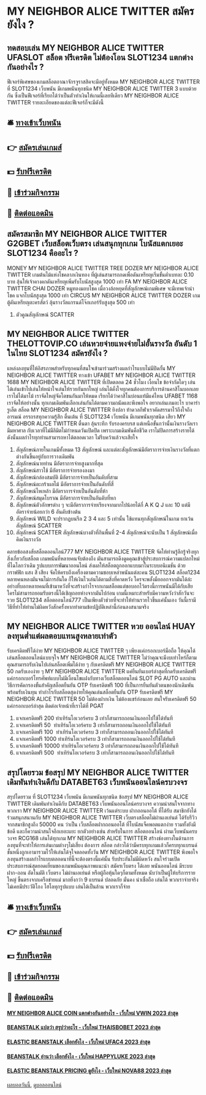 # MY NEIGHBOR ALICE TWITTER สมัครยังไง ?
## ทดสอบเล่น MY NEIGHBOR ALICE TWITTER UFASLOT สล็อต ฟรีเครดิต ไม่ต้องโอน SLOT1234 แตกต่างกันอย่างไร ?
ฟีเจอร์พิเศษของเกมสล็อตอาณาจักรจูราสสิคจะมีอยู่ทั้งหมด MY NEIGHBOR ALICE TWITTER ที่ SLOT1234 เว็บพนัน มีเกมพนันทุกชนิด MY NEIGHBOR ALICE TWITTER 3 แบบด้วยกัน ซึ่งเป็นฟีเจอร์ที่เรียกได้ว่าเป็นตัวทำเงินให้เกมนี้เลยทีเดียว MY NEIGHBOR ALICE TWITTER รายละเอียดของแต่ละฟีเจอร์ก็จะมีดังนี้

## 🛎 [ทางเข้าเว็บพนัน](https://bit.ly/3SdLNi2)
## 👉 [สมัครเล่นเกมส์](https://bit.ly/3SdLNi2)
## 💵 [รับฟรีเครดิต](https://bit.ly/3dyRKHj)
## 👑 [เข้าร่วมกิจกรรม](https://bit.ly/3dyRKHj)
## 📱 [ติดต่อแอดมิน](https://bit.ly/3dyRKHj)

## สมัครสมาชิก MY NEIGHBOR ALICE TWITTER G2GBET เว็บสล็อตเว็บตรง เล่นสนุกทุกเกม โบนัสแตกเยอะ SLOT1234 คืออะไร ?
MONEY MY NEIGHBOR ALICE TWITTER TREE DOZER MY NEIGHBOR ALICE TWITTER เกมต้นไม้แห่งโชคลาภเงินทอง ที่ผู้เล่นสามารถกดเพื่อดันเหรียญเริ่มขั้นต่ำเบทละ 0.10 บาท ลุ้นให้เจ้าคางคกดันเหรียญเพิ่มรับโบนัสสูงสุด 1000 เท่า
FA MY NEIGHBOR ALICE TWITTER CHAI DOZER หมูทองมอบโชค เมื่อวงล้อหยุดที่สัญลักษณ์เกมพิเศษ จะมีเทพเจ้านำโชค แจกโบนัสสูงสุด 1000 เท่า
CIRCUS MY NEIGHBOR ALICE TWITTER DOZER เกมตู้ดันเหรียญละครสัตว์ ลุ้นรางวัลแกรนด์โจ๊กเกอร์รับสูงสุด 500 เท่า
1. ตัวคูณสัญลักษณ์ SCATTER

## MY NEIGHBOR ALICE TWITTER THELOTTOVIP.CO เล่นหวยจ่ายแพงจ่ายไม่อั้นรางวัล อันดับ 1 ในไทย SLOT1234 สมัครยังไง ?
แหล่งลงทุนที่ให้อิสรภาพสำหรับทุกคนที่สนใจเข้ามาร่วมสร้างผลกำไรแบบไม่มีปิดกั้น MY NEIGHBOR ALICE TWITTER ทางเข้า UFABET MY NEIGHBOR ALICE TWITTER 1688 MY NEIGHBOR ALICE TWITTER ที่เปิดตลอด 24 ชั่วโมง เงื่อนไข ข้อจำกัดใดๆ เล่นได้เล่นเข้าไปเล่นให้หนำใจเล่นให้รวยกันยกใหญ่ เล่นได้ดั่งใจทุกคนต้องการบริการด้านคาสิโนบอกเลยเราไม่ได้มาโม้ เราจัดใหญ่จัดโตขนกันมาให้หมด เรียกได้ว่าคาสิโนบ่อนแท้มีแค่ไหน UFABET 1168 เราจัดให้อย่างนั้น ทุกเกมเดิมพันเลือกเล่นกันได้ตามความถนัดและพึงพอใจ อยากเล่นเกมอะไร บาคาร่า รูเล็ต สล็อต MY NEIGHBOR ALICE TWITTER ยิงปลา ท้าดวลกีฬาเราคัดสรรมาไว้ถึงใจถึงอารมณ์ อรรถรสทุกความรู้สึก ตื่นเต้น ที่ SLOT1234 เว็บพนัน มีเกมพนันทุกชนิด เสียว MY NEIGHBOR ALICE TWITTER ตื่นตา ลุ้นระทึก รับรองครบรส แต่เหนือขั้นกว่านั้นเงินรางวัลเรามีมหาศาล กับเวลาที่ไม่มีลิมิตไม่กำหนดวันเปิดปิด เพราะเกมเดิมพันคือชีวิต เราไม่ปิดการสร้างรายได้ ดังนั้นผลกำไรทุกท่านสามารถหาได้ตลอดเวลา ไม่รีบคว้าแล้วจะเสียใจ
1. สัญลักษณ์ภายในเกมมีทั้งหมด 13 สัญลักษณ์ และแต่ละสัญลักษณ์มีอัตราการจ่ายเงินรางวัลที่แตกต่างกันขึ้นอยู่กับการวางเดิมพัน
2. สัญลักษณ์นายท่าน มีอัตราการจ่ายสูงมากที่สุด
3. สัญลักษณ์สาวใช้ มีอัตราการจ่ายรองลงมา
4. สัญลักษณ์กล่องสมบัติ มีอัตราการจ่ายเป็นอันดับที่สาม
5. สัญลักษณ์ตะกร้าผลไม้ มีอัตราการจ่ายเป็นอันดับที่สี่
6. สัญลักษณ์ไหเหล้า มีอัตราการจ่ายเป็นอันดับที่ห้า
7. สัญลักษณ์สมุดโบราณ มีอัตราการจ่ายเป็นอันดับที่หก
8. สัญลักษณ์ตัวอักษรต่าง ๆ จะมีอัตราการจ่ายเรียงจากมากไปน้อยได้กี่ A K Q J และ 10 แต่มีอัตราจ่ายน้อยกว่า 6 อันดับข้างต้น
9. สัญลักษณ์ WILD จะปรากฏบนรีล 2 3 4 และ 5 เท่านั้น ใช้แทนทุกสัญลักษณ์ในเกม ยกเว้นสัญลักษณ์ SCATTER
10. สัญลักษณ์ SCATTER สัญลักษณ์บางตัวที่กินพื้นที่ 2-4 สัญลักษณ์จะนับเป็น 1 สัญลักษณ์เมื่อคิดเงินรางวัล

คลายข้ออสงสัยสล็อตออนไลน์777 MY NEIGHBOR ALICE TWITTER จัดให้ท่านรู้ลึกรู้จริงทุกสิ่งเกี่ยวกับสล็อต เกมพนันที่หลายคนจับต้องถึง มันสามารถดึงดูดคุณเข้าสู่ประสบการณ์ความแปลกใหม่ที่ไฉไลกว่าเดิม รูปแบบการพัฒนาออนไลน์ ส่งผลให้สล็อตถูกออกแบบมาในระบบอนิเมชัน ด้วยกราฟฟิก แสง สี เสียง จัดให้ครบถึงเครื่องตามความชอบเหล่าพนันแต่ละคน SLOT1234 สล็อต1234 หลายคนหลงมันจนไม่การอันใด ก็ให้เงินไวเล่นได้ตามสิ่งที่คาดหวัง ใครจะพลั้งมือออกจากมันได้ล่ะ อย่างที่บอกหลายคนที่เข้ามาหวังที่จะสร้างกำไรจากเกมสล็อตแต่ขอบอกไว้ตรงนี้การพนันมีได้กับเสีย ใครไม่สามารถยอมรับตรงนี้ได้เชิญถอยห่างจากมันไปก่อน เกมนี้เหมาะสำหรับมีความหวังว่าสักวันจะรวย SLOT1234 สล็อตออนไลน์777 เป็นเพียงตัวช่วยที่จะทำให้ท่านรวยไวขึ้นแค่นั้นเอง วันนี้เรามีวิธีที่ทำให้ท่านไม่ผิดหวังสักครั้งหากทำตามข้อปฏิบัติเหล่านี้ก่อนลงสนามจริง

## MY NEIGHBOR ALICE TWITTER หวย ออนไลน์ HUAY ลงทุนต่ำแต่ผลตอบแทนสูงหลายเท่าตัว
รับเครดิตฟรีได้ง่าย MY NEIGHBOR ALICE TWITTER ๆ เพียงแค่กรอกเบอร์มือถือ ให้คุณได้เล่นสล็อตออนไลน์แบบจุใจ MY NEIGHBOR ALICE TWITTER ไม่ว่าคุณจะมีงบเท่าไหร่ก็ตาม คุณสามารถรับเงินไปเล่นสล็อตเพิ่มได้ง่าย ๆ กับเครดิตฟรี MY NEIGHBOR ALICE TWITTER 50 กดรับเองง่าย ๆ MY NEIGHBOR ALICE TWITTER แค่ยืนยันเบอร์ล่าสุดที่กดรับเครดิตฟรี แค่กรอกเบอร์โทรศัพท์แบบไม่มีเงื่อนไขแฝงกับทางเว็บสล็อตออนไลน์ SLOT PG AUTO และผ่านวิธีการคัดกรองขั้นสำคัญสล็อตยืนยัน OTP รับเครดิตฟรี 100 ที่เป็นการยืนยันตัวตนของนักเดิมพันพร้อมรับเงินทุน ทำกำไรกับสล็อตสุดง่ายให้คุณเล่นสล็อตยืนยัน OTP รับเครดิตฟรี MY NEIGHBOR ALICE TWITTER 50 ไม่ต้องฝากเงิน ไม่ต้องแชร์ก่อนเลย สนใจรับเครดิตฟรี 50 แค่กรอกเบอร์ล่าสุด ติดต่อเจ้าหน้าที่เราได้ที่ PGAT
1. แจกเครดิตฟรี 200 ทำเทิร์นโอเวอร์ครบ 3 เท่าก็สามารถถอนเงินออกไปใช้ได้ทันที
2. แจกเครดิตฟรี 50  ทำเทิร์นโอเวอร์ครบ 3 เท่าก็สามารถถอนเงินออกไปใช้ได้ทันที
3. แจกเครดิตฟรี 100  ทำเทิร์นโอเวอร์ครบ 3 เท่าก็สามารถถอนเงินออกไปใช้ได้ทันที
4. แจกเครดิตฟรี 1000 ทำเทิร์นโอเวอร์ครบ 3 เท่าก็สามารถถอนเงินออกไปใช้ได้ทันที
5. แจกเครดิตฟรี 10000 ทำเทิร์นโอเวอร์ครบ 3 เท่าก็สามารถถอนเงินออกไปใช้ได้ทันที
6. แจกเครดิตฟรี 500  ทำเทิร์นโอเวอร์ครบ 3 เท่าก็สามารถถอนเงินออกไปใช้ได้ทันที

## สรุปโดยรวม ข้อสรุป MY NEIGHBOR ALICE TWITTER เดิมพันทำเงินดีกับ DATABET63 เว็บพนันออนไลน์ครบวงจร
สรุปโดยรวม ที่ SLOT1234 เว็บพนัน มีเกมพนันทุกชนิด ข้อสรุป MY NEIGHBOR ALICE TWITTER เดิมพันทำเงินดีกับ DATABET63 เว็บพนันออนไลน์ครบวงจร ความน่าสนใจจากทางพวกเรา MY NEIGHBOR ALICE TWITTER เว้นแต่ระบบ ฝากถอนออโต้ ที่ได้รับ สมาชิกยังได้ร่วมสนุกสนานกับ MY NEIGHBOR ALICE TWITTER เว็บตรงสล็อตไม่ผ่านเอเย่นต์ ได้รับรีวิวจากสมาชิกสูงถึง 50000 คน ว่าเป็น เว็บสล็อตฝากถอนออโต้ ที่โบนัสแจ็คพอตแตกง่าย รวมทั้งยังมีข้อดี และก็ความน่าสนใจอีกเยอะแยะ ยกตัวอย่างเช่น
สำหรับในการ สล็อตออนไลน์ ผ่านเว็บพนันครบวงจร RCG168 เล่นได้ทุกเกม MY NEIGHBOR ALICE TWITTER สร้างช่องทางในด้านการลงทุนที่จะทำให้การเล่นเกมต่างๆไม่เสี่ยง ต้องการ สล็อต กล่าวได้ว่ามีครบทุกเกมแล้วก็ครบทุกแบรนด์ชั้นหนึ่งถูกเอามารวมไว้ให้เล่นได้จุใจตลอดทั้งวัน MY NEIGHBOR ALICE TWITTER พึงพอใจลงทุนสร้างผลกำไรแบบตลอดนาทีนี้จะต้องตรงนี้แค่นั้น รับประกันไม่มีผิดหวัง สนใจร่วมเปิดประสบการณ์สุดยอดเยี่ยมของเกมพนันคุณภาพแนะนำ สมัครเว็บตรง ได้เลย พนันออนไลน์ มีระบบ ฝาก-ถอน อัตโนมัติ เว็บตรง ไม่ผ่านเอเย่นต์ หรือผู้ถือหุ้นใดๆก็ตามทั้งหมด นับว่าเป็นผู้ให้บริการรายใหญ่ ขึ้นตรงจากเครือข่ายแม่ มากยิ่งกว่า 9 แบรนด์ ปลอดภัย มั่นคง น่าเชื่อถือ เล่นได้ พวกเราจ่ายจริง ไม่เคยมีประวัติโกง ไฮโลทุกรูปแบบ เล่นได้เป็นล้าน พวกเราก็จ่าย

## 🛎 [ทางเข้าเว็บพนัน](https://bit.ly/3SdLNi2)
## 👉 [สมัครเล่นเกมส์](https://bit.ly/3SdLNi2)
## 💵 [รับฟรีเครดิต](https://bit.ly/3dyRKHj)
## 👑 [เข้าร่วมกิจกรรม](https://bit.ly/3dyRKHj)
## 📱 [ติดต่อแอดมิน](https://bit.ly/3dyRKHj)

#### [MY NEIGHBOR ALICE COIN แตกต่างกันอย่างไร - เว็บใหม่ VWIN 2023 ล่าสุด](https://atom.io/themes/my%20neighbor%20alice%20coin%20แตกต่างกันอย่างไร%20-%20เว็บใหม่%20vwin%202023%20ล่าสุด)
#### [BEANSTALK แปลว่า สรุปว่าอะไร - เว็บใหม่ THAISBOBET 2023 ล่าสุด](https://atom.io/themes/beanstalk%20แปลว่า%20สรุปว่าอะไร%20-%20เว็บใหม่%20thaisbobet%202023%20ล่าสุด)
#### [ELASTIC BEANSTALK เลือกยังไง - เว็บใหม่ UFAC4 2023 ล่าสุด](https://atom.io/themes/elastic%20beanstalk%20เลือกยังไง%20-%20เว็บใหม่%20ufac4%202023%20ล่าสุด)
#### [BEANSTALK อ่านว่า เลือกยังไง - เว็บใหม่ HAPPYLUKE 2023 ล่าสุด](https://atom.io/themes/beanstalk%20อ่านว่า%20เลือกยังไง%20-%20เว็บใหม่%20happyluke%202023%20ล่าสุด)
#### [ELASTIC BEANSTALK PRICING ดูยังไง - เว็บใหม่ NOVA88 2023 ล่าสุด](https://atom.io/themes/elastic%20beanstalk%20pricing%20ดูยังไง%20-%20เว็บใหม่%20nova88%202023%20ล่าสุด)

[ผลบอลวันนี้](https://siamsport.tv "ผลบอลวันนี้"), [ดูบอลออนไลน์](https://siamsport.tv/ดูบอลสด "ดูบอลออนไลน์")